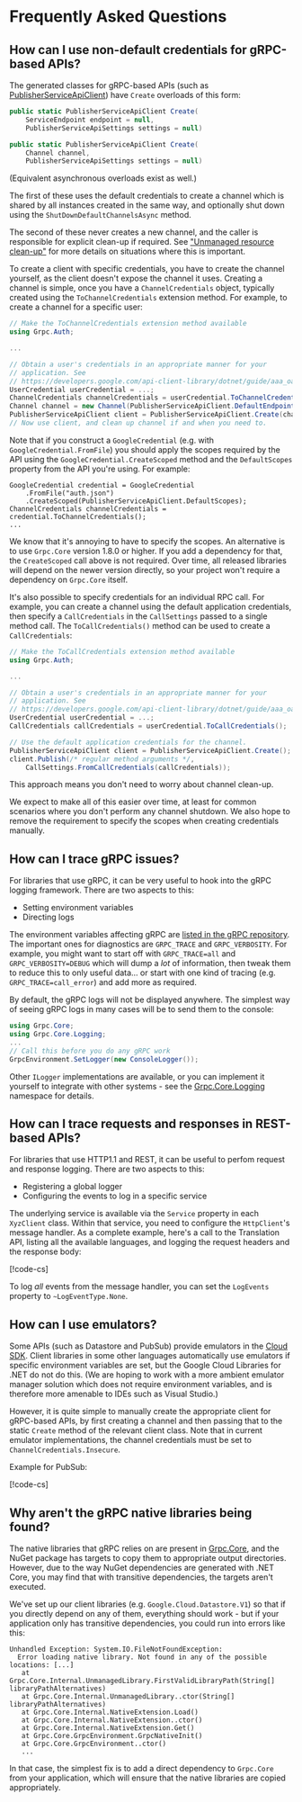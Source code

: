 # Frequently Asked Questions

## How can I use non-default credentials for gRPC-based APIs?

The generated classes for gRPC-based APIs (such as
[PublisherServiceApiClient](Google.Cloud.PubSub.V1/api/Google.Cloud.PubSub.V1.PublisherServiceApiClient.html))
have `Create` overloads of this form:

```csharp
public static PublisherServiceApiClient Create(
    ServiceEndpoint endpoint = null,
    PublisherServiceApiSettings settings = null)

public static PublisherServiceApiClient Create(
    Channel channel,
    PublisherServiceApiSettings settings = null)
```

(Equivalent asynchronous overloads exist as well.)

The first of these uses the default credentials to create a channel
which is shared by all instances created in the same way, and
optionally shut down using the `ShutDownDefaultChannelsAsync` method.

The second of these never creates a new channel, and the caller is
responsible for explicit clean-up if required. See ["Unmanaged
resource clean-up"](guides/cleanup.md) for more details on situations where
this is important.

To create a client with specific credentials, you have to create the
channel yourself, as the client doesn't expose the channel it uses.
Creating a channel is simple, once you have a `ChannelCredentials`
object, typically created using the `ToChannelCredentials` extension
method. For example, to create a channel for a specific user:

```csharp
// Make the ToChannelCredentials extension method available
using Grpc.Auth;

...

// Obtain a user's credentials in an appropriate manner for your
// application. See
// https://developers.google.com/api-client-library/dotnet/guide/aaa_oauth
UserCredential userCredential = ...;
ChannelCredentials channelCredentials = userCredential.ToChannelCredentials();
Channel channel = new Channel(PublisherServiceApiClient.DefaultEndpoint, channelCredentials);
PublisherServiceApiClient client = PublisherServiceApiClient.Create(channel);
// Now use client, and clean up channel if and when you need to.
```

Note that if you construct a `GoogleCredential` (e.g. with
`GoogleCredential.FromFile`) you should apply the scopes required by
the API using the `GoogleCredential.CreateScoped` method and the `DefaultScopes`
property from the API you're using. For example:

```
GoogleCredential credential = GoogleCredential
    .FromFile("auth.json")
    .CreateScoped(PublisherServiceApiClient.DefaultScopes);
ChannelCredentials channelCredentials = credential.ToChannelCredentials();
...
```

We know that it's annoying to have to specify the scopes. An
alternative is to use `Grpc.Core` version 1.8.0 or higher. If you
add a dependency for that, the `CreateScoped` call above is not
required. Over time, all released libraries will depend on the newer
version directly, so your project won't require a dependency on
`Grpc.Core` itself.

It's also possible to specify credentials for an
individual RPC call. For example, you can create a channel using the
default application credentials, then specify a `CallCredentials` in
the `CallSettings` passed to a single method call. The
`ToCallCredentials()` method can be used to create a
`CallCredentials`:

```csharp
// Make the ToCallCredentials extension method available
using Grpc.Auth;

...

// Obtain a user's credentials in an appropriate manner for your
// application. See
// https://developers.google.com/api-client-library/dotnet/guide/aaa_oauth
UserCredential userCredential = ...;
CallCredentials callCredentials = userCredential.ToCallCredentials();

// Use the default application credentials for the channel.
PublisherServiceApiClient client = PublisherServiceApiClient.Create();
client.Publish(/* regular method arguments */,
    CallSettings.FromCallCredentials(callCredentials));
```

This approach means you don't need to worry about channel clean-up.

We expect to make all of this easier over time, at least for common
scenarios where you don't perform any channel shutdown. We also hope
to remove the requirement to specify the scopes when creating
credentials manually.

## How can I trace gRPC issues?

For libraries that use gRPC, it can be very useful to hook into the
gRPC logging framework. There are two aspects to this:

- Setting environment variables
- Directing logs

The environment variables affecting gRPC are [listed in the gRPC
repository](https://github.com/grpc/grpc/blob/master/doc/environment_variables.md).
The important ones for diagnostics are `GRPC_TRACE` and
`GRPC_VERBOSITY`. For example, you might want to start off with
`GRPC_TRACE=all` and `GRPC_VERBOSITY=DEBUG` which will dump a *lot*
of information, then tweak them to reduce this to only useful
data... or start with one kind of tracing (e.g.
`GRPC_TRACE=call_error`) and add more as required.

By default, the gRPC logs will not be displayed anywhere. The
simplest way of seeing gRPC logs in many cases will be to send them
to the console:

```csharp
using Grpc.Core;
using Grpc.Core.Logging;
...
// Call this before you do any gRPC work
GrpcEnvironment.SetLogger(new ConsoleLogger());
```

Other `ILogger` implementations are available, or you can implement
it yourself to integrate with other systems - see the
[Grpc.Core.Logging](https://github.com/grpc/grpc/tree/master/src/csharp/Grpc.Core/Logging)
namespace for details.

## How can I trace requests and responses in REST-based APIs?

For libraries that use HTTP1.1 and REST, it can be useful to perfom request and response
logging. There are two aspects to this:

- Registering a global logger
- Configuring the events to log in a specific service

The underlying service is available via the `Service` property in each `XyzClient` class. Within
that service, you need to configure the `HttpClient`'s message handler. As a complete example,
here's a call to the Translation API, listing all the available languages, and logging the request
headers and the response body:

[!code-cs[](obj/snippets/Google.Cloud.Docs.Faq.txt#RestLogging)]

To log *all* events from the message handler, you can set the `LogEvents` property to
`~LogEventType.None`.

## How can I use emulators?

Some APIs (such as Datastore and PubSub) provide emulators in the
[Cloud SDK](https://cloud.google.com/sdk/). Client libraries in some
other languages automatically use emulators if specific environment
variables are set, but the Google Cloud Libraries for .NET do not do
this. (We are hoping to work with a more ambient emulator manager
solution which does not require environment variables, and is
therefore more amenable to IDEs such as Visual Studio.)

However, it is quite simple to manually create the appropriate
client for gRPC-based APIs, by first creating a channel and then
passing that to the static `Create` method of the relevant client
class. Note that in current emulator implementations, the channel
credentials must be set to `ChannelCredentials.Insecure`.

Example for PubSub:

[!code-cs[](obj/snippets/Google.Cloud.Docs.Faq.txt#Emulator)]

## Why aren't the gRPC native libraries being found?

The native libraries that gRPC relies on are present in
[Grpc.Core](https://www.nuget.org/packages/Grpc.Core/),
and the NuGet package has targets to copy them to appropriate output
directories. However, due to the way NuGet dependencies are
generated with .NET Core, you may find that with transitive
dependencies, the targets aren't executed.

We've set up our client libraries (e.g. `Google.Cloud.Datastore.V1`)
so that if you directly depend on any of them, everything should
work - but if your application only has transitive dependencies, you
could run into errors like this:

```text
Unhandled Exception: System.IO.FileNotFoundException:
  Error loading native library. Not found in any of the possible locations: [...]
   at Grpc.Core.Internal.UnmanagedLibrary.FirstValidLibraryPath(String[] libraryPathAlternatives)
   at Grpc.Core.Internal.UnmanagedLibrary..ctor(String[] libraryPathAlternatives)
   at Grpc.Core.Internal.NativeExtension.Load()
   at Grpc.Core.Internal.NativeExtension..ctor()
   at Grpc.Core.Internal.NativeExtension.Get()
   at Grpc.Core.GrpcEnvironment.GrpcNativeInit()
   at Grpc.Core.GrpcEnvironment..ctor()
   ...
```

In that case, the simplest fix is to add a direct dependency to
`Grpc.Core` from your application, which will ensure that the
native libraries are copied appropriately.
